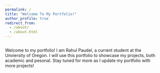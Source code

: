 ```yaml
---
permalink: /
title: "Welcome To My Portfolio!"
author_profile: true
redirect_from: 
  - /about/
  - /about.html
---
```


##  ## 

Welcome to my portfolio! I am Rahul Paudel, a current student at the Unviersity of Oregon. I will use this portfolio to showcase my projects, both academic and pesonal. Stay tuned for more as I update my portfolio with more projects! 


